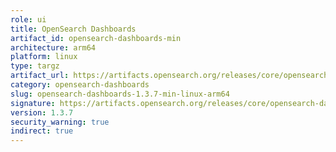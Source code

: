 ```yaml
---
role: ui
title: OpenSearch Dashboards
artifact_id: opensearch-dashboards-min
architecture: arm64
platform: linux
type: targz
artifact_url: https://artifacts.opensearch.org/releases/core/opensearch-dashboards/1.3.7/opensearch-dashboards-min-1.3.7-linux-arm64.tar.gz
category: opensearch-dashboards
slug: opensearch-dashboards-1.3.7-min-linux-arm64
signature: https://artifacts.opensearch.org/releases/core/opensearch-dashboards/1.3.7/opensearch-dashboards-min-1.3.7-linux-arm64.tar.gz.sig
version: 1.3.7
security_warning: true
indirect: true
---
```

